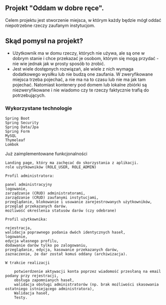 ## Projekt "Oddam w dobre ręce".

Celem projektu jest stworzenie miejsca, w którym każdy będzie mógł oddać niepotrzebne rzeczy zaufanym instytucjom.

## Skąd pomysł na projekt?

-  Użytkownik ma w domu rzeczy, których nie używa, ale są  one w dobrym stanie i chce przekazać je osobom, którym się mogą przydać - nie wie jednak jak w prosty sposób to zrobić.
- Jest wiele dostępnych rozwiązań, ale wiele z nich wymaga dodatkowego wysiłku lub nie budzą one zaufania.
W zweryfikowane miejsca trzeba pojechać, a nie ma na to czasu lub nie ma jak tam pojechać. Natomiast kontenery pod domem lub lokalne zbiórki są niezweryfikowane i nie wiadomo czy te rzeczy faktycznie trafią do potrzebujących. 

### Wykorzystane technologie

    Spring Boot
    Spring Security
    Spring Data/Jpa
    Spring Form
    MySQL
    Thymeleaf
    Lombok

Już zaimplementowane funkcjonalności

    Landing page, który ma zachęcać do skorzystania z aplikacji.
    role użytkowników (ROLE_USER, ROLE_ADMIN)

    Profil administratora:

    panel administracyjny
    logowanie,
    zarządzanie (CRUD) administratorami,
    zarządzanie (CRUD) zaufanymi instytucjami,
    przeglądanie, blokowanie i usuwanie zarejestrowanych użytkowników,
    przegląd przekazanych darów.
    możliwość określenia statusów darów (czy odebrane)

    Profil użytkownika:

    rejestracja,
    walidacja poprawnego podania dwóch identycznych haseł,
    logowanie,
    edycja własnego profilu,
    dodawanie darów tylko po zalogowaniu,
    przeglądanie, edycja, kasowanie przekazanych darów,
    zaznaczenie, że dar został komuś oddany (archiwizacja).
    
    W trakcie realizacji
    
        potwierdzenie aktywacji konta poprzez wiadomość przesłaną na email podany przy rejestracji,
        obsługa zapomnianych haseł,
        walidacja obsługi administratorów (np. brak możliwości skasowania ostatniego istniejącego administratora),
        Walidacja haseł,
        Testy.

